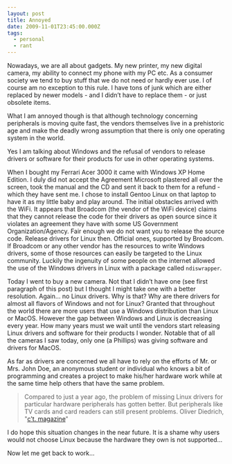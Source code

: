 ```yaml
---
layout: post
title: Annoyed
date: 2009-11-01T23:45:00.000Z
tags:
  - personal
  - rant
---
```

Nowadays, we are all about gadgets. My new printer, my new digital camera, my ability to connect my phone with my PC etc. As a consumer society we tend to buy stuff that we do not need or hardly ever use. I of course am no exception to this rule. I have tons of junk which are either replaced by newer models - and I didn’t have to replace them - or just obsolete items. 

What I am annoyed though is that although technology concerning peripherals is moving quite fast, the vendors themselves live in a prehistoric age and make the deadly wrong assumption that there is only one operating system in the world. 

Yes I am talking about Windows and the refusal of vendors to release drivers or software for their products for use in other operating systems. 

When I bought my Ferrari Acer 3000 it came with Windows XP Home Edition. I duly did not accept the Agreement Microsoft plastered all over the screen, took the manual and the CD and sent it back to them for a refund - which they have sent me. I chose to install Gentoo Linux on that laptop to have it as my little baby and play around. The initial obstacles arrived with the WiFi. It appears that Broadcom (the vendor of the WiFi device) claims that they cannot release the code for their drivers as open source since it violates an agreement they have with some US Government Organization/Agency. Fair enough we do not want you to release the source code. Release drivers for Linux then. Official ones, supported by Broadcom. If Broadcom or any other vendor has the resources to write Windows drivers, some of those resources can easily be targeted to the Linux community. Luckily the ingenuity of some people on the internet allowed the use of the Windows drivers in Linux with a package called `ndiswrapper`. 

Today I went to buy a new camera. Not that I didn’t have one (see first paragraph of this post) but I thought I might take one with a better resolution. Again… no Linux drivers. Why is that? Why are there drivers for almost all flavors of Windows and not for Linux? Granted that throughout the world there are more users that use a Windows distribution than Linux or MacOS. However the gap between Windows and Linux is decreasing every year. How many years must we wait until the vendors start releasing Linux drivers and software for their products I wonder. Notable that of all the cameras I saw today, only one (a Phillips) was giving software and drivers for MacOS. 

As far as drivers are concerned we all have to rely on the efforts of Mr. or Mrs. John Doe, an anonymous student or individual who knows a bit of programming and creates a project to make his/her hardware work while at the same time help others that have the same problem. 

> Compared to just a year ago, the problem of missing Linux drivers for particular hardware peripherals has gotten better. But peripherals like TV cards and card readers can still present problems. Oliver Diedrich, "[c't. magazine](https://www.heise.de/ct/)" 

I do hope this situation changes in the near future. It is a shame why users would not choose Linux because the hardware they own is not supported… 

Now let me get back to work...
